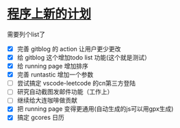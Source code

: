 # [程序上新的计划](https://github.com/yihong0618/gitblog/issues/180)

需要列个list了
- [x] 完善 gitblog 的 action 让用户更少更改
- [x] 给 gitblog 这个增加todo list 功能(这个就是测试）
- [x] 给 running page 增加排序
- [x] 完善 runtastic 增加一个参数
- [ ] 尝试搞定 vscode-leetcode 的cn第三方登陆
- [ ] 研究自动截图发邮件功能（工作上）
- [ ] 继续给大连咖啡做贡献
- [x] 把 running page 变得更通用(自动生成的js可以用gpx生成)
- [x] 搞定 gcores 日历
